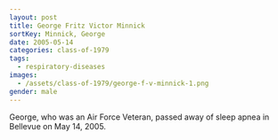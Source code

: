 ```yaml
---
layout: post
title: George Fritz Victor Minnick
sortKey: Minnick, George
date: 2005-05-14
categories: class-of-1979
tags:
  - respiratory-diseases
images:
  - /assets/class-of-1979/george-f-v-minnick-1.png
gender: male
---
```

George, who was an Air Force Veteran, passed away of sleep apnea in Bellevue on May 14, 2005.
